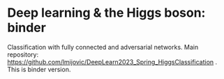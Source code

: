 # Deep learning & the Higgs boson: binder 

Classification with fully connected and adversarial networks. Main repository: 
https://github.com/lmijovic/DeepLearn2023_Spring_HiggsClassification . This is binder version. 

